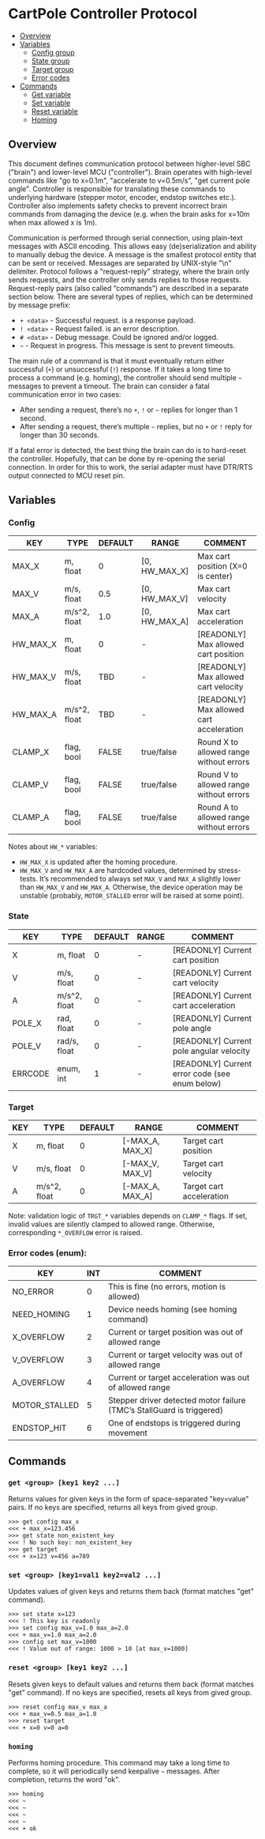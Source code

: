 # CartPole Controller Protocol

- [Overview](#overview)
- [Variables](#variables)
  - [Config group](#config)
  - [State group](#state)
  - [Target group](#target)
  - [Error codes](#error-codes-enum)
- [Commands](#commands)
  - [Get variable](#get-group-key1-key2-)
  - [Set variable](#set-group-key1val1-key2val2-)
  - [Reset variable](#reset-group-key1-key2-)
  - [Homing](#homing)

## Overview

This document defines communication protocol between higher-level SBC ("brain") 
and lower-level MCU ("controller"). Brain operates with high-level commands like 
"go to x=0.1m", "accelerate to v=0.5m/s", "get current pole angle". Controller 
is responsible for translating these commands to underlying hardware (stepper 
motor, encoder, endstop switches etc.). Controller also implements safety checks 
to prevent incorrect brain commands from damaging the device (e.g. when the brain 
asks for x=10m when max allowed x is 1m).

Communication is performed through serial connection, using plain-text messages 
with ASCII encoding. This allows easy (de)serialization and ability to manually 
debug the device. A message is the smallest protocol entity that can be sent or 
received. Messages are separated by UNIX-style "\n" delimiter. Protocol follows 
a "request-reply" strategy, where the brain only sends requests, and the controller 
only sends replies to those requests. Request-reply pairs (also called “commands”) 
are described in a separate section below. There are several types of replies, 
which can be determined by message prefix:

- `+ <data>` - Successful request. <data> is a response payload.
- `! <data>` - Request failed. <data> is an error description.
- `# <data>` - Debug message. Could be ignored and/or logged.
- `~` - Request in progress. This message is sent to prevent timeouts.

The main rule of a command is that it must eventually return either successful (`+`) or unsuccessful (`!`) response.
If it takes a long time to process a command (e.g. homing), the controller should send multiple `~` messages to 
prevent a timeout. The brain can consider a fatal communication error in two cases:

- After sending a request, there’s no `+`, `!` or `~` replies for longer than 1 second.
- After sending a request, there’s multiple `~` replies, but no `+` or `!` reply for longer than 30 seconds.

If a fatal error is detected, the best thing the brain can do is to hard-reset the controller.
Hopefully, that can be done by re-opening the serial connection. In order for this to work, 
the serial adapter must have DTR/RTS output connected to MCU reset pin.

## Variables
  
### Config

| KEY      | TYPE         | DEFAULT | RANGE         | COMMENT                                  |
|----------|--------------|---------|---------------|------------------------------------------|
| MAX_X    | m, float     | 0       | [0, HW_MAX_X] | Max cart position (X=0 is center)        |
| MAX_V    | m/s, float   | 0.5     | [0, HW_MAX_V] | Max cart velocity                        |
| MAX_A    | m/s^2, float | 1.0     | [0, HW_MAX_A] | Max cart acceleration                    |
| HW_MAX_X | m, float     | 0       | -             | [READONLY] Max allowed cart position     |
| HW_MAX_V | m/s, float   | TBD     | -             | [READONLY] Max allowed cart velocity     |
| HW_MAX_A | m/s^2, float | TBD     | -             | [READONLY] Max allowed cart acceleration |
| CLAMP_X  | flag, bool   | FALSE   | true/false    | Round X to allowed range without errors  |
| CLAMP_V  | flag, bool   | FALSE   | true/false    | Round V to allowed range without errors  |
| CLAMP_A  | flag, bool   | FALSE   | true/false    | Round A to allowed range without errors  |
  
Notes about `HW_*` variables:
- `HW_MAX_X` is updated after the homing procedure.
- `HW_MAX_V` and `HW_MAX_A` are hardcoded values, determined by stress-tests. It’s recommended to 
always set `MAX_V` and `MAX_A` slightly lower than `HW_MAX_V` and `HW_MAX_A`. Otherwise, the device 
operation may be unstable (probably, `MOTOR_STALLED` error will be raised at some point).

### State

| KEY     | TYPE         | DEFAULT | RANGE | COMMENT                                        |
|---------|--------------|---------|-------|------------------------------------------------|
| X       | m, float     | 0       | -     | [READONLY] Current cart position               |
| V       | m/s, float   | 0       | -     | [READONLY] Current cart velocity               |
| A       | m/s^2, float | 0       | -     | [READONLY] Current cart acceleration           |
| POLE_X  | rad, float   | 0       | -     | [READONLY] Current pole angle                  |
| POLE_V  | rad/s, float | 0       | -     | [READONLY] Current pole angular velocity       |
| ERRCODE | enum, int    | 1       | -     | [READONLY] Current error code (see enum below) |


### Target

| KEY | TYPE         | DEFAULT | RANGE           | COMMENT                  |
|-----|--------------|---------|-----------------|--------------------------|
| X   | m, float     | 0       | [-MAX_A, MAX_X] | Target cart position     |
| V   | m/s, float   | 0       | [-MAX_V, MAX_V] | Target cart velocity     |
| A   | m/s^2, float | 0       | [-MAX_A, MAX_A] | Target cart acceleration |
  
Note: validation logic of `TRGT_*` variables depends on `CLAMP_*` flags. If set, invalid 
values are silently clamped to allowed range. Otherwise, corresponding `*_OVERFLOW` error is raised.

### Error codes (enum):

| KEY           | INT | COMMENT                                                               |
|---------------|-----|-----------------------------------------------------------------------|
| NO_ERROR      | 0   | This is fine (no errors, motion is allowed)                           |
| NEED_HOMING   | 1   | Device needs homing (see homing command)                              |
| X_OVERFLOW    | 2   | Current or target position was out of allowed range                   |
| V_OVERFLOW    | 3   | Current or target velocity was out of allowed range                   |
| A_OVERFLOW    | 4   | Current or target acceleration was out of allowed range               |
| MOTOR_STALLED | 5   | Stepper driver detected motor failure (TMC’s StallGuard is triggered) |
| ENDSTOP_HIT   | 6   | One of endstops is triggered during movement                          |
  
## Commands
  
### `get <group> [key1 key2 ...]`
Returns values for given keys in the form of space-separated "key=value" pairs. If no keys are specified, returns all keys from gived group.
```
>>> get config max_x
<<< + max_x=123.456
>>> get state non_existent_key
<<< ! No such key: non_existent_key
>>> get target
<<< + x=123 v=456 a=789
```

### `set <group> [key1=val1 key2=val2 ...]`
Updates values of given keys and returns them back (format matches "get" command).
```
>>> set state x=123
<<< ! This key is readonly
>>> set config max_v=1.0 max_a=2.0
<<< + max_v=1.0 max_a=2.0
>>> config set max_v=1000
<<< ! Value out of range: 1000 > 10 [at max_v=1000]
```

### `reset <group> [key1 key2 ...]`
Resets given keys to default values and returns them back (format matches "get" command). If no keys are specified, resets all keys from gived group.
```
>>> reset config max_v max_a
<<< + max_v=0.5 max_a=1.0
>>> reset target
<<< + x=0 v=0 a=0
```

### `homing`
Performs homing procedure. This command may take a long time to complete, so it will periodically send keepalive `~` messages. After completion, returns the word "ok".
```
>>> homing
<<< ~
<<< ~
<<< ~
<<< ~
<<< + ok
```

